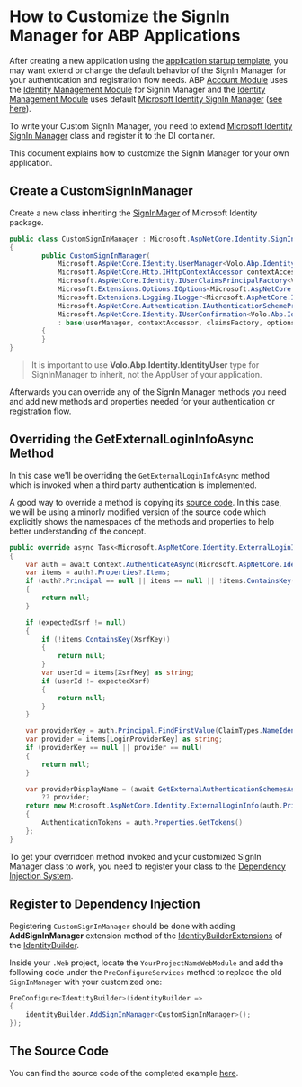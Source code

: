 # How to Customize the SignIn Manager for ABP Applications

After creating a new application using the [application startup template](../Startup-Templates/Application.md), you may want extend or change the default behavior of the SignIn Manager for your authentication and registration flow needs. ABP [Account Module](../Modules/Account.md) uses the [Identity Management Module](../Modules/Identity.md) for SignIn Manager and the [Identity Management Module](../Modules/Identity.md) uses default [Microsoft Identity SignIn Manager](https://github.com/dotnet/aspnetcore/blob/master/src/Identity/Core/src/SignInManager.cs) ([see here](https://github.com/abpframework/abp/blob/be32a55449e270d2d456df3dabdc91f3ffdd4fa9/modules/identity/src/Volo.Abp.Identity.AspNetCore/Volo/Abp/Identity/AspNetCore/AbpIdentityAspNetCoreModule.cs#L17)). 

To write your Custom SignIn Manager, you need to extend [Microsoft Identity SignIn Manager](https://github.com/dotnet/aspnetcore/blob/master/src/Identity/Core/src/SignInManager.cs) class and register it to the DI container.

This document explains how to customize the SignIn Manager for your own application.

## Create a CustomSignInManager

Create a new class inheriting the [SignInMager](https://github.com/dotnet/aspnetcore/blob/master/src/Identity/Core/src/SignInManager.cs) of Microsoft Identity package.

````csharp
public class CustomSignInManager : Microsoft.AspNetCore.Identity.SignInManager<Volo.Abp.Identity.IdentityUser>
{
        public CustomSignInManager(
            Microsoft.AspNetCore.Identity.UserManager<Volo.Abp.Identity.IdentityUser> userManager,
            Microsoft.AspNetCore.Http.IHttpContextAccessor contextAccessor,
            Microsoft.AspNetCore.Identity.IUserClaimsPrincipalFactory<Volo.Abp.Identity.IdentityUser> claimsFactory,
            Microsoft.Extensions.Options.IOptions<Microsoft.AspNetCore.Identity.IdentityOptions> optionsAccessor,
            Microsoft.Extensions.Logging.ILogger<Microsoft.AspNetCore.Identity.SignInManager<Volo.Abp.Identity.IdentityUser>> logger,
            Microsoft.AspNetCore.Authentication.IAuthenticationSchemeProvider schemes,
            Microsoft.AspNetCore.Identity.IUserConfirmation<Volo.Abp.Identity.IdentityUser> confirmation)
            : base(userManager, contextAccessor, claimsFactory, optionsAccessor, logger, schemes, confirmation)
        {
        }
}
````

> It is important to use **Volo.Abp.Identity.IdentityUser** type for SignInManager to inherit, not the AppUser of your application. 

Afterwards you can override any of the SignIn Manager methods you need and add new methods and properties needed for your authentication or registration flow.

## Overriding the GetExternalLoginInfoAsync Method

In this case we'll be overriding the `GetExternalLoginInfoAsync` method which is invoked when a third party authentication is implemented.

A good way to override a method is  copying its [source code](https://github.com/dotnet/aspnetcore/blob/c56aa320c32ee5429d60647782c91d53ac765865/src/Identity/Core/src/SignInManager.cs#L638-L674). In this case, we will be using a minorly modified version of the source code which explicitly shows the namespaces of the methods and properties to help better understanding of the concept.

````csharp
public override async Task<Microsoft.AspNetCore.Identity.ExternalLoginInfo> GetExternalLoginInfoAsync(string expectedXsrf = null)
{
    var auth = await Context.AuthenticateAsync(Microsoft.AspNetCore.Identity.IdentityConstants.ExternalScheme);
    var items = auth?.Properties?.Items;
    if (auth?.Principal == null || items == null || !items.ContainsKey(LoginProviderKey))
    {
        return null;
    }

    if (expectedXsrf != null)
    {
        if (!items.ContainsKey(XsrfKey))
        {
            return null;
        }
        var userId = items[XsrfKey] as string;
        if (userId != expectedXsrf)
        {
            return null;
        }
    }

    var providerKey = auth.Principal.FindFirstValue(ClaimTypes.NameIdentifier);
    var provider = items[LoginProviderKey] as string;
    if (providerKey == null || provider == null)
    {
        return null;
    }

    var providerDisplayName = (await GetExternalAuthenticationSchemesAsync()).FirstOrDefault(p => p.Name == provider)?.DisplayName
        ?? provider;
    return new Microsoft.AspNetCore.Identity.ExternalLoginInfo(auth.Principal, provider, providerKey, providerDisplayName)
    {
        AuthenticationTokens = auth.Properties.GetTokens()
    };
}
````

To get your overridden method invoked and your customized SignIn Manager class to work, you need to register your class to the [Dependency Injection System](../Dependency-Injection.md).

## Register to Dependency Injection

Registering `CustomSignInManager` should be done with adding **AddSignInManager** extension method of the [IdentityBuilderExtensions](https://github.com/dotnet/aspnetcore/blob/master/src/Identity/Core/src/IdentityBuilderExtensions.cs) of the [IdentityBuilder](https://github.com/dotnet/aspnetcore/blob/master/src/Identity/Extensions.Core/src/IdentityBuilder.cs).

Inside your `.Web` project, locate the `YourProjectNameWebModule` and add the following code under the `PreConfigureServices` method to replace the old `SignInManager` with your customized one:

````csharp
PreConfigure<IdentityBuilder>(identityBuilder =>
{
    identityBuilder.AddSignInManager<CustomSignInManager>();
});
````

## The Source Code

You can find the source code of the completed example [here](https://github.com/abpframework/abp-samples/tree/master/aspnet-core/Authentication-Customization).
